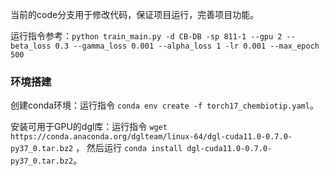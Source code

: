 当前的code分支用于修改代码，保证项目运行，完善项目功能。

运行指令参考：`python train_main.py -d CB-DB -sp 811-1 --gpu 2 --beta_loss 0.3 --gamma_loss 0.001 --alpha_loss 1 -lr 0.001 --max_epoch 500`

### 环境搭建

创建conda环境：运行指令 `conda env create -f torch17_chembiotip.yaml`。

安装可用于GPU的dgl库：运行指令 `wget https://conda.anaconda.org/dglteam/linux-64/dgl-cuda11.0-0.7.0-py37_0.tar.bz2` ，
然后运行 `conda install dgl-cuda11.0-0.7.0-py37_0.tar.bz2`。